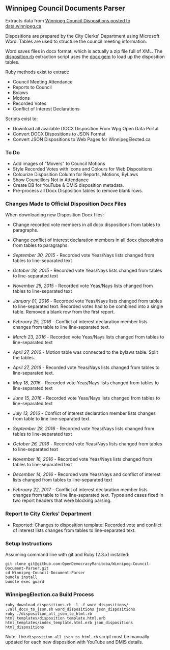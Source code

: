 ## Winnipeg Council Documents Parser

Extracts data from [Winnipeg Council Dispositions posted to data.winnipeg.ca](https://data.winnipeg.ca/Council-Services/Public-Meeting-Disposition-Word-Format/hsbq-sj6t).

Dispositions are prepared by the City Clerks' Department using Microsoft Word. Tables are used to structure the council meeting information.

Word saves files in docx format, which is actually a zip file full of XML. The [disposition.rb](https://github.com/OpenDemocracyManitoba/Winnipeg-Council-Document-Parser/blob/master/disposition.rb) extraction script uses the [docx gem](https://github.com/chrahunt/docx) to load up the disposition tables.

Ruby methods exist to extract:

* Council Meeting Attendance
* Reports to Council
* Bylaws
* Motions
* Recorded Votes
* Conflict of Interest Declarations

Scripts exist to:

* Download all available DOCX Disposition From Wpg Open Data Portal
* Convert DOCX Dispositions to JSON Format
* Convert JSON Dispositions to Web Pages for WinnipegElected.ca

### To Do

* Add images of "Movers" to Council Motions
* Style Recorded Votes with Icons and Colours for Web Dispositions
* Colourize Disposition Column for Reports, Motions, ByLaws
* Show Councillors Not in Attendance
* Create DB for YouTube & DMIS disposition metadata.
* Pre-process all Docx Disposition tables to remove blank rows.

### Changes Made to Official Disposition Docx Files

When downloading new Disposition Docx files:

* Change recorded vote members in all docx dispositions from tables to paragraphs.
* Change conflict of interest declaration members in all docx dispositoins from tables to paragraphs.

* *September 30, 2015* - Recorded vote Yeas/Nays lists changed from tables to line-separated text
* *October 28, 2015* - Recorded vote Yeas/Nays lists changed from tables to line-separated text
* *November 25, 2015* - Recorded vote Yeas/Nays lists changed from tables to line-separated text
* *January 01, 2016* - Recorded vote Yeas/Nays lists changed from tables to line-separated text. Recorded votes had to be combined into a single table. Removed a blank row from the first report. 
* *February 25, 2016* - Conflict of interest declaration member lists changes from table to line line-separated text.
* *March 23, 2016* - Recorded vote Yeas/Nays lists changed from tables to line-separated text
* *April 27, 2016* - Motion table was connected to the bylaws table. Split the tables.
* *April 27, 2016* - Recorded vote Yeas/Nays lists changed from tables to line-separated text.
* *May 18, 2016* - Recorded vote Yeas/Nays lists changed from tables to line-separated text
* *June 15, 2016* - Recorded vote Yeas/Nays lists changed from tables to line-separated text
* *July 13, 2016* - Conflict of interest declaration member lists changes from table to line line-separated text.
* *September 28, 2016* - Recorded vote Yeas/Nays lists changed from tables to line-separated text
* *October 26, 2016* - Recorded vote Yeas/Nays lists changed from tables to line-separated text
* *November 16, 2016* - Recorded vote Yeas/Nays lists changed from tables to line-separated text
* *December 14, 2016* - Recorded vote Yeas/Nays and conflict of interest lists changed from tables to line-separated text
* *February 22, 2017* - Conflict of interest declaration member lists changes from table to line line-separated text. Typos and cases fixed in two report headers that were blocking parsing.


### Report to City Clerks' Department

* Reported: Changes to disposition template: Recorded vote and conflict of interest lists changes from tables to line-separated text.

### Setup Instructions

Assuming command line with git and Ruby (2.3.x) installed:

    git clone git@github.com:OpenDemocracyManitoba/Winnipeg-Council-Document-Parser.git
    cd Winnipeg-Council-Document-Parser
    bundle install
    bundle exec guard
    
### WinnipegElection.ca Build Process

    ruby download_dispositions.rb -l -f word_dispositions/
    ./all_docx_to_json.sh word_dispositions json_dispositions
    ruby ./disposition_all_json_to_html.rb html_templates/disposition_template.html.erb html_templates/index_template.html.erb json_dispositions html_dispositions

Note: The `disposition_all_json_to_html.rb` script must be manually updated for each new disposition with YouTube and DMIS details.

